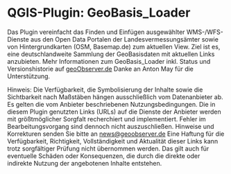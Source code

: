 # QGIS-Plugin: GeoBasis_Loader

Das Plugin vereinfacht das Finden und Einfügen ausgewählter WMS-/WFS-Dienste aus den Open Data Portalen der Landesvermessungsämter sowie von Hintergrundkarten (OSM, Basemap.de) zum aktuellen View. Ziel ist es, eine deutschlandweite Sammlung der GeoBasisdaten mit aktuellen Links anzubieten. Mehr Informationen zum GeoBasis_Loader inkl. Status und Versionshistorie auf <a href="https://geoobserver.de/qgis-plugin-geobasis-loader/">geoObserver.de</a>
Danke an Anton May für die Unterstützung.

Hinweis:
Die Verfügbarkeit, die Symbolisierung der Inhalte sowie die Sichtbarkeit nach Maßstäben hängen ausschließlich vom Datenanbieter ab. Es gelten die vom Anbieter beschriebenen Nutzungsbedingungen.
Die in diesem Plugin genutzten Links (URLs) auf die Dienste der Anbieter werden mit größtmöglicher Sorgfalt recherchiert und implementiert. Fehler im Bearbeitungsvorgang sind dennoch nicht auszuschließen. Hinweise und Korrekturen senden Sie bitte an <a href="mailto:news@geoobserver.de?subject=GeoBasis_Loader_Input:" data-type="mailto" data-id="mailto:news@geoobserver.de?subject=GeoBasis_Loader_Input:">news@geoobserver.de</a>
Eine Haftung für die Verfügbarkeit, Richtigkeit, Vollständigkeit und Aktualität dieser Links kann trotz sorgfältiger Prüfung nicht übernommen werden. Das gilt auch für eventuelle Schäden oder Konsequenzen, die durch die direkte oder indirekte Nutzung der angebotenen Inhalte entstehen.
